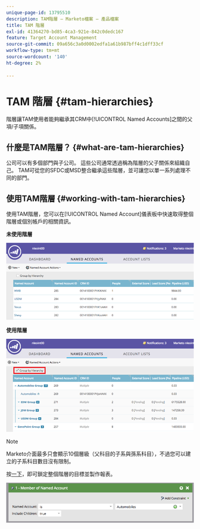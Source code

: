 ```yaml
---
unique-page-id: 13795510
description: TAM階層 — Marketo檔案 — 產品檔案
title: TAM 階層
exl-id: 41364270-bd85-4ca3-921e-842c0dedc167
feature: Target Account Management
source-git-commit: 09a656c3a0d0002edfa1a61b987bff4c1dff33cf
workflow-type: tm+mt
source-wordcount: '140'
ht-degree: 2%

---
```


# TAM 階層 {#tam-hierarchies}

階層讓TAM使用者能夠繼承其CRM中[!UICONTROL Named Accounts]之間的父項/子項關係。

## 什麼是TAM階層？ {#what-are-tam-hierarchies}

公司可以有多個部門與子公司。 這些公司通常透過稱為階層的父子關係來組織自己。 TAM可從您的SFDC或MSD整合繼承這些階層，並可讓您以單一系列處理不同的部門。

## 使用TAM階層 {#working-with-tam-hierarchies}

使用TAM階層，您可以在[!UICONTROL Named Account]儀表板中快速取得整個階層或個別帳戶的相關資訊。

**未使用階層**

![](assets/before.png)

**使用階層**

![](assets/after.png)

>[!NOTE]
>
>Marketo介面最多只會顯示10個層級（父科目的子系與孫系科目），不過您可以建立的子系科目數目沒有限制。

按[一下](/help/marketo/product-docs/target-account-management/engage/account-filters.md#member-of-named-account)，即可鎖定整個階層的目標並製作報表。

![](assets/member.png)
